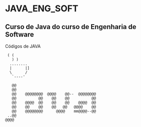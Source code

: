 <!--
Criar um readme para um curso de iniciante de java e com uma chicara feita em ascii art
-->

# JAVA_ENG_SOFT

## Curso de Java do curso de Engenharia de Software

Códigos de JAVA


```
 ( (
   ) )
  ........
  |      |]
  \      /
   `----' 

   @@                                                                  
   @@                                                                  
   @@    @@@@@@@@  @@@@    @@--  @@@@@@@@                              
   @@          @@    @@    @@          @@                              
   @@    @@@@  @@    @@    @@    @@@@  @@                              
   @@    @@    @@    @@   @@   @@@@    @@                              
   @@    @@@@@@@@      @@@@    mm@@@@--@@                              
 ..@@                                                                  
@@@@                                                                    
                     
```
